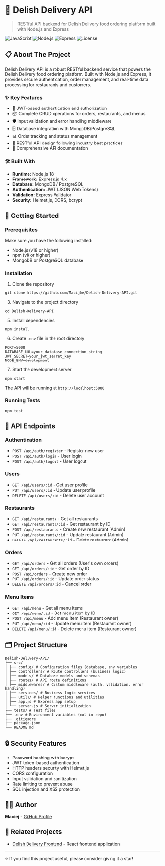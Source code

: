# 🍔 Delish Delivery API

> RESTful API backend for Delish Delivery food ordering platform built with Node.js and Express

![JavaScript](https://img.shields.io/badge/JavaScript-100%25-yellow)
![Node.js](https://img.shields.io/badge/Node.js-18+-green?logo=node.js)
![Express](https://img.shields.io/badge/Express-4.x-lightgrey?logo=express)
![License](https://img.shields.io/badge/license-MIT-green)

## 📋 About The Project

Delish Delivery API is a robust RESTful backend service that powers the Delish Delivery food ordering platform. Built with Node.js and Express, it provides secure authentication, order management, and real-time data processing for restaurants and customers.

### ✨ Key Features

- 🔐 JWT-based authentication and authorization
- 📦 Complete CRUD operations for orders, restaurants, and menus
- 🛡️ Input validation and error handling middleware
- 🗄️ Database integration with MongoDB/PostgreSQL
- 📊 Order tracking and status management
- 🔄 RESTful API design following industry best practices
- 📝 Comprehensive API documentation

### 🛠️ Built With

- **Runtime:** Node.js 18+
- **Framework:** Express.js 4.x
- **Database:** MongoDB / PostgreSQL
- **Authentication:** JWT (JSON Web Tokens)
- **Validation:** Express Validator
- **Security:** Helmet.js, CORS, bcrypt

## 🚀 Getting Started

### Prerequisites

Make sure you have the following installed:

- Node.js (v18 or higher)
- npm (v8 or higher)
- MongoDB or PostgreSQL database

### Installation

1. Clone the repository
   
```git clone https://github.com/Macijke/Delish-Delivery-API.git```

3. Navigate to the project directory
   
```cd Delish-Delivery-API```

5. Install dependencies
   
```npm install```

6. Create `.env` file in the root directory
   
```
PORT=5000
DATABASE_URL=your_database_connection_string
JWT_SECRET=your_jwt_secret_key
NODE_ENV=development
```

7. Start the development server
   
```npm start```

The API will be running at `http://localhost:5000`

### Running Tests

`npm test`


## 📖 API Endpoints

### Authentication
- `POST /api/auth/register` - Register new user
- `POST /api/auth/login` - User login
- `POST /api/auth/logout` - User logout

### Users
- `GET /api/users/:id` - Get user profile
- `PUT /api/users/:id` - Update user profile
- `DELETE /api/users/:id` - Delete user account

### Restaurants
- `GET /api/restaurants` - Get all restaurants
- `GET /api/restaurants/:id` - Get restaurant by ID
- `POST /api/restaurants` - Create new restaurant (Admin)
- `PUT /api/restaurants/:id` - Update restaurant (Admin)
- `DELETE /api/restaurants/:id` - Delete restaurant (Admin)

### Orders
- `GET /api/orders` - Get all orders (User's own orders)
- `GET /api/orders/:id` - Get order by ID
- `POST /api/orders` - Create new order
- `PUT /api/orders/:id` - Update order status
- `DELETE /api/orders/:id` - Cancel order

### Menu Items
- `GET /api/menu` - Get all menu items
- `GET /api/menu/:id` - Get menu item by ID
- `POST /api/menu` - Add menu item (Restaurant owner)
- `PUT /api/menu/:id` - Update menu item (Restaurant owner)
- `DELETE /api/menu/:id` - Delete menu item (Restaurant owner)

## 🗂️ Project Structure

```
Delish-Delivery-API/
├── src/
│ ├── config/ # Configuration files (database, env variables)
│ ├── controllers/ # Route controllers (business logic)
│ ├── models/ # Database models and schemas
│ ├── routes/ # API route definitions
│ ├── middlewares/ # Custom middleware (auth, validation, error handling)
│ ├── services/ # Business logic services
│ ├── utils/ # Helper functions and utilities
│ ├── app.js # Express app setup
│ └── server.js # Server initialization
├── tests/ # Test files
├── .env # Environment variables (not in repo)
├── .gitignore
├── package.json
└── README.md
```

## 🔒 Security Features

- Password hashing with bcrypt
- JWT token-based authentication
- HTTP headers security with Helmet.js
- CORS configuration
- Input validation and sanitization
- Rate limiting to prevent abuse
- SQL injection and XSS protection

## 👨‍💻 Author

**Maciej** - [GitHub Profile](https://github.com/Macijke)

## 🔗 Related Projects

- [Delish Delivery Frontend](https://github.com/Macijke/Delish-Delivery) - React frontend application

---

⭐ If you find this project useful, please consider giving it a star!
